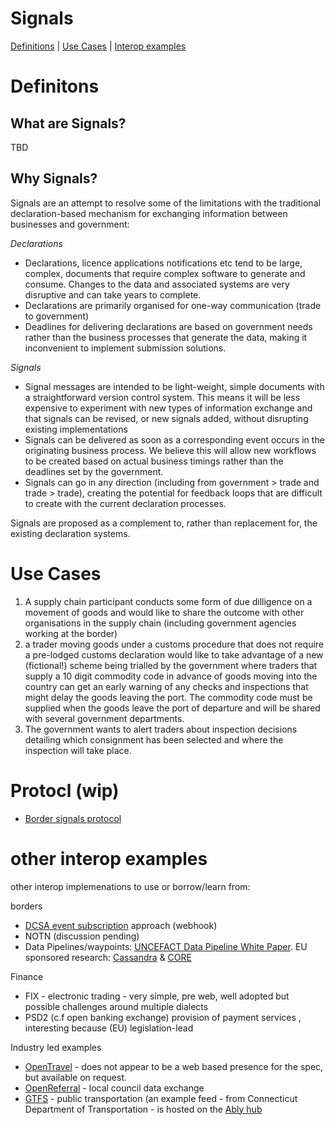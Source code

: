 # Signals
[Definitions](#definitions) |
[Use Cases](#use-cases) |
[Interop examples](#interop-examples)

# Definitons
## What are Signals?

TBD

## Why Signals?
Signals are an attempt to resolve some of the limitations with the traditional declaration-based mechanism for exchanging information between businesses and government:

*Declarations* 
* Declarations, licence applications notifications etc tend to be large, complex, documents that require complex software to generate and consume.  Changes to the data and associated systems are very disruptive and can take years to complete.
* Declarations are primarily organised for one-way communication (trade to government)
* Deadlines for delivering declarations are based on government needs rather than the business processes that generate the data, making it inconvenient to implement submission solutions.

*Signals*
* Signal messages are intended to be light-weight, simple documents with a straightforward version control system. This means it will be less expensive to experiment with new types of information exchange and that signals can be revised, or new signals added, without disrupting existing implementations 
* Signals can be delivered as soon as a corresponding event occurs in the originating business process.  We believe this will allow new workflows to be created based on actual business timings rather than the deadlines set by the government.
* Signals can go in any direction (including from government > trade and trade > trade), creating the potential for feedback loops that are difficult to create with the current declaration processes.

Signals are proposed as a complement to, rather than replacement for, the existing declaration systems.

# Use Cases
1.  A supply chain participant conducts some form of due dilligence on a movement of goods and would like to share the outcome with other organisations in the supply chain (including government agencies working at the border)
2.  a trader moving goods under a customs procedure that does not require a pre-lodged customs declaration would like to take advantage of a new (fictional!) scheme being trialled by the government where traders that supply a 10 digit commodity code in advance of goods moving into the country can get an early warning of any checks and inspections that might delay the goods leaving the port.  The commodity
   code must be supplied when the goods leave the port of departure and will be shared with several government departments.
2. The government wants to alert traders about inspection decisions detailing which consignment has been selected and where the inspection will take place.

# Protocl (wip)

- [Border signals protocol](https://github.com/information-sharing-networks/border-signals)

# other interop examples
other interop implemenations to use or borrow/learn from:

borders
* [DCSA event subscription](https://app.swaggerhub.com/apis/dcsaorg/DCSA_EBL/2.0.0-Beta-2#/Shipping%20Instructions/get_v2_shipping_instructions__shippingInstructionReference_) approach (webhook)  
* NOTN (discussion pending)
* Data Pipelines/waypoints:  [UNCEFACT Data Pipeline White Paper](https://unece.org/fileadmin/DAM/cefact/GuidanceMaterials/WhitePaperDataPipeline_Eng.pdf).  EU sponsored research: [Cassandra](https://cordis.europa.eu/project/id/261795) & [CORE](http://www.coreproject.eu/resources.aspx?filter=6073)

Finance
* FIX - electronic trading  - very simple, pre web, well adopted but possible challenges around multiple dialects
* PSD2 (c.f open banking exchange)  provision of payment services , interesting because (EU) legislation-lead

Industry led examples
* [OpenTravel](https://opentravel.org/) - does not appear to be a web based presence for the spec, but available on request.
* [OpenReferral](https://openreferraluk.org/about-standard) - local council data exchange 
* [GTFS](https://github.com/google/transit/tree/master/gtfs-realtime/spec/en) - public transportation (an example feed - from Connecticut Department of Transportation - is hosted on the [Ably hub](https://ably.com/hub/cttransit/gtfsr)
